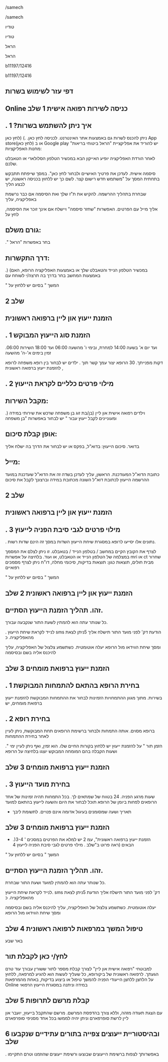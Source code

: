 /samech

/samech

טודיו

טודיו

הראל

הראל

b11197/12416

b11197/12416

## דפי עזר לשימוש בשרות

<!-- image -->

<!-- image -->

## Online כניסה לשירות רפואה אישית 1 שלב

## .  איך ניתן להשתמש בשרות? 1

ניתן להכנס לשרות גם באמצעות אתר האינטרנט. לכניסה לחץ כאן. .) (לחץ כאן App store(לחץ כאן) או ב Google play יש להוריד את אפליקציית "הראל ביטוחי בריאות" מחנות האפליקציות:

לאחר הורדת האפליקציה יופיע האייקון הבא במכשיר הטלפון הסלולארי או הטאבלט שלכם.

<!-- image -->

סיסמה אישית. לעדכן את פרטיך האישיים ולבחור לחץ כאן". במסך שייפתח תתבקש בתחתית המסך על "משתמש חדש רישום קצר. לשם כך יש ללחוץ בכניסה ראשונה, יש לבצע הליך

שבחרת בתהליך ההרשמה. להקיש את ת"ז שלך ואת הסיסמה אם כבר נרשמת באפליקציה, עליך

<!-- image -->

אליך מייל עם הפרטים. האפשרות "שחזר סיסמה" ויישלח אם אינך זוכר את הסיסמה, לחץ על

<!-- image -->

## גורם משלם:

." בחר באפשרות "הראל

## דרך התקשרות:

.) (במכשיר הטלפון הנייד והטאבלט שלך או באמצעות האפליקציה הרופא, האם באמצעות המחשב בחר בדרך בה תרצה/י לשוחח עם

" המשך " בסיום יש ללחוץ על

<!-- image -->

## 2 שלב

## הזמנת ייעוץ און ליין ברפואה ראשונית

## .  הזמנת סוג הייעוץ המבוקש 1

.06:00 ועד יום א' בשעה 14:00 למחרת, ובימי ו' מהשעה 06:00 ועד 18:00 השירות זמין בימים א'-ה' מהשעה

דקות מפנייתך. 30 הרופא יצור עמך קשר תוך . ילדים יש לבחור בין רופא משפחה לרופא , להזמנת ייעוץ ברפואה ראשונית

<!-- image -->

## .  מילוי פרטים כלליים לקראת הייעוץ 2

## מקבל השירות:

.) וילדים רפואה אישית און ליין (בן/בת זוג בן משפחה שרכש את שירותי במידה ומעוניינים לקבל ייעוץ עבור " יש לבחור באפשרות "בן משפחה

## אופן קבלת סיכום:

בדואר. סיכום הייעוץ: בדוא"ל, בפקס או יש לבחור את הדרך בה ישלח אליך

## מייל:

כתובת הדוא"ל המעודכנת. הראשון, עליך לעדכן בשדה זה את הדוא"ל שעדכנת במועד ההרשמה הייעוץ לכתובת דוא"ל השונה מכתובת במידה וברצונך לקבל את סיכום

## 2 שלב

## הזמנת ייעוץ און ליין ברפואה ראשונית

## .  מילוי פרטים לגבי סיבת הפניה לייעוץ 3

<!-- image -->

. נתונים אלו יסייעו לרופא במסגרת שיחת הייעוץ השדות במסך זה הינם שדות רשות.

לצרף את הקובץ הקיים במחשב / בטלפון הנייד / בטאבלט. זו ניתן לצלם את המסמך במצלמה של הטלפון הנייד או הטאבלט, או ועוד. בלחיצה על אפשרות mri או ct שחרור מבית חולים, תוצאות כגון: תוצאות בדיקות, סיכומי מחלה, דו"ח ניתן לצרף מסמכים רפואיים

" המשך " בסיום יש ללחוץ על

<!-- image -->

## הזמנת ייעוץ און ליין ברפואה ראשונית 2 שלב

## זהו. תהליך הזמנת הייעוץ הסתיים.

כל שנותר עתה הוא להמתין לשעת התור שנקבעה עבורך.

. לנייד לקראת שיחת הייעוץ sms הודעת דק' לפני מועד התור תישלח אליך 5ניתן לצאת מהאפליקציה. כ

ומסך שיחת הווידאו מול הרופא יעלה אוטומטית. כשתשמע צלצול של האפליקציה, עליך להיכנס אליה בשם ובסיסמה

<!-- image -->

## הזמנת ייעוץ ברפואת מומחים 3 שלב

## .  בחירת הרופא בהתאם להתמחות המבוקשת 1

בשירות. מתוך מגוון ההתמחויות הזמינות לבחור את ההתמחות המבוקשת להזמנת ייעוץ ברפואת מומחים, יש

<!-- image -->

<!-- image -->

<!-- image -->

## .  בחירת רופא 2

ברופא מסוים. אותה התמחות ולבחור ברשימת הרופאים תחת המבוקשת, ניתן לעיין לאחר בחירת ההתמחות

." הזמן תור " על להזמנת ייעוץ יש ללחוץ בקורות החיים שלו. הוא זמין, ואף ניתן לעיין ימי ושעות הקבלה בהם המומחה המבוקש יוצגו בלחיצה  על  הרופא

## הזמנת ייעוץ ברפואת מומחים 3 שלב

## .  בחירת מועד הייעוץ 3

שעות מרגע הפניה. 24 בטווח של שמתאים לך. בכל התמחות תהיה זמינות של אחד הרופאים לפחות ביומן של הרופא תוכל לבחור את היום והשעה לייעוץ בהתאם למועד

- תאריך ושעה שמסומנים בעיגול אדומה אינם פנויים. לתשומת ליבך

<!-- image -->

<!-- image -->

## הזמנת ייעוץ ברפואת מומחים 3 שלב

- .)3-4 ' הזמנת ייעוץ ברפואה ראשונית", עמ 2 יש למלא את הפרטים במסכים הבאים (ראה פרוט ב"שלב .  מילוי פרטים לגבי סיבת הפניה לייעוץ 4

" המשך " בסיום יש ללחוץ על

<!-- image -->

## זהו. תהליך הזמנת הייעוץ הסתיים.

כל שנותר עתה הוא להמתין למועד ושעת התור שבחרת.

לנייד לקראת שיחת הייעוץ. sms דק' לפני מועד התור תישלח אליך הודעת 5ניתן לצאת מהאפליקציה. כ

יעלה אוטומטית. כשתשמע צלצול של האפליקציה, עליך להיכנס אליה בשם ובסיסמה ומסך שיחת הווידאו מול הרופא

## טיפול המשך במרפאות לרפואה ראשונית 4 שלב

באר שבע

## לחץ/י כאן לקבלת תור

למבוטחי "רפואה אישית און ליין" לצורך קבלת מספר לתור ששורין עבורך עוד טרם הגעתך. לרפואה ראשונית של ביקורופא, כל שעליך לעשות הוא להגיע למרפאה, ללחוץ על הלחצן ללחצן הייעודי הפניה להמשך טיפול או ביצוע בדיקות, באחת מהמרפאות Online במידה וניתנה במסגרת הייעוץ הרפואי

<!-- image -->

<!-- image -->

## קבלת מרשם לתרופות 5 שלב

עם הצגת תעודה מזהה, וללא צורך בהדפסת המרשם. מרשם שהתקבל בייעוץ, יועבר און ליין לרשת סופרפארם וניתן יהיה לממשו בכל אחד מסניפי סופרפארם

## ובהיסטוריית ייעוצים צפייה בתורים עתידיים שנקבעו 6 שלב

. באפשרותך לצפות ברשימת הייעוצים שבוצעו ורשימת ייעוצים שהוזמנו וטרם התקיימו

<!-- image -->